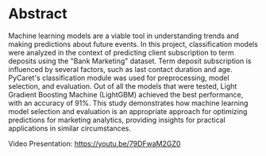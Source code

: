 # Abstract
Machine learning models are a viable tool in understanding trends and making predictions about future events. In this project, classification models were analyzed in the context of predicting client subscription to term deposits using the "Bank Marketing" dataset. Term deposit subscription is influenced by several factors, such as last contact duration and age. PyCaret's classification module was used for preprocessing, model selection, and evaluation. Out of all the models that were tested, Light Gradient Boosting Machine (LightGBM) achieved the best performance, with an accuracy of 91%. This study demonstrates how machine learning model selection and evaluation is an appropriate approach for optimizing predictions for marketing analytics, providing insights for practical applications in similar circumstances.

Video Presentation: https://youtu.be/79DFwaM2GZ0
